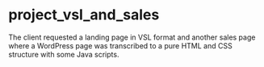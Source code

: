 # project_vsl_and_sales
The client requested a landing page in VSL format and another sales page where a WordPress page was transcribed to a pure HTML and CSS structure with some Java scripts.
